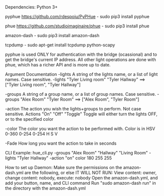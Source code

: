 Dependencies:
Python 3+

pyphue  https://github.com/rdespoiu/PyPHue
    - sudo pip3 install pyphue

phue https://github.com/studioimaginaire/phue
    - sudo pip3 install phue

amazon-dash
    - sudo pip3 install amazon-dash

tcpdump
    - sudo apt-get install tcpdump python-scapy

pyphue is used ONLY for authentication with the bridge (ocassional) and to get the bridge's current IP address.
All other light operations are done with phue, which has a richer API and is more up to date.


Argument Documentation
-lights
    A string of the lights name, or a list of light names. Case sensitive.
    -lights "Tyler Living room" "Tyler Hallway" ==> ["Tyler Living room", "Tyler Hallway"]

-groups
    A string of a group name, or a list of group names. Case sensitive.
    -groups "Alex Room" "Tyler Room" ==> ["Alex Room", "Tyler Room"]

-action
    The action you wish the lights+groups to perform. Not case sensitive.
    Actions
        "On"
        "Off"
        "Toggle"    Toggle will either turn the lights OFF, or to the specified color

-color
    The color you want the action to be performed with. Color is in HSV
    0-360  0-254 0-254
      H       S     V
 
-Fade
    How long you want the action to take in seconds


CLI Example:
hue_cli.py -groups "Alex Room" "Hallway" "Living Room" -lights "Tyler Hallway" -action "on" color 180 255 255

How to set up Daemon:
Make sure the permissions on the amazon-dash.yml are the following, or else IT WILL NOT RUN: View content: owner, change content: nobody, execute: nobody
Open the amazon-dash.yml, and add your button, name, and CLI command
Run "sudo amazon-dash run" in the directory with the amazon-dash.yml


